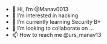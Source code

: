 - 👋 Hi, I’m @Manav0013
- 👀 I’m interested in hacking
- 🌱 I’m currently learning Security B+
- 💞️ I’m looking to collaborate on ...
- 📫 How to reach me @urs_manav13

<!---
Manav0013/Manav0013 is a ✨ special ✨ repository because its `README.md` (this file) appears on your GitHub profile.
You can click the Preview link to take a look at your changes.
--->
